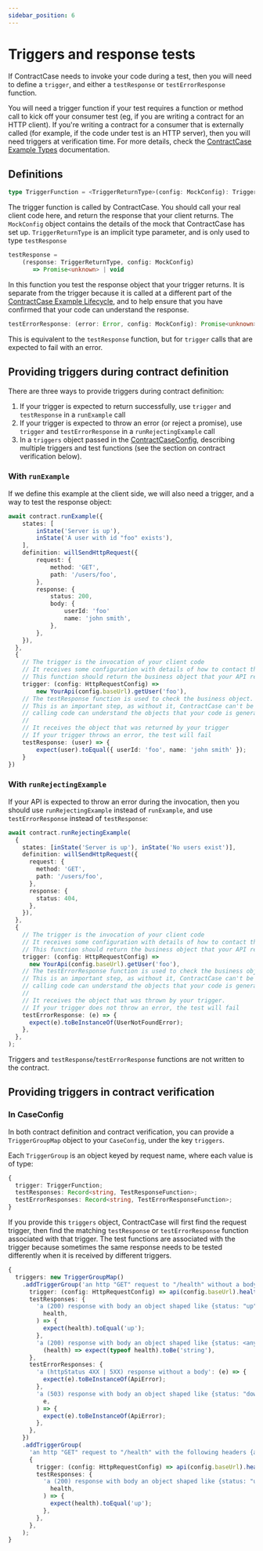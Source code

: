 ```yaml
---
sidebar_position: 6
---
```


# Triggers and response tests

If ContractCase needs to invoke your code during a test, then you will need to define a `trigger`, and either a `testResponse` or `testErrorResponse` function.

You will need a trigger function if your test requires a function or method call
to kick off your consumer test (eg, if you are writing a contract for an HTTP
client). If you're writing a contract for a consumer that is externally called
(for example, if the code under test is an HTTP server), then you will need
triggers at verification time. For more details, check the [ContractCase Example
Types](/docs/reference/example-types) documentation.

## Definitions

```ts
type TriggerFunction = <TriggerReturnType>(config: MockConfig): TriggerReturnType
```

The trigger function is called by ContractCase. You should call your real client code
here, and return the response that your client returns. The `MockConfig` object
contains the details of the mock that ContractCase has set up. `TriggerReturnType` is an
implicit type parameter, and is only used to type `testResponse`

```ts
testResponse =
    (response: TriggerReturnType, config: MockConfig)
       => Promise<unknown> | void
```

In this function you test the response object that your trigger returns. It is
separate from the trigger because it is called at a different part of the [ContractCase
Example Lifecycle](/docs/defining-contracts/lifecycle), and to help ensure that
you have confirmed that your code can understand the response.

```ts
testErrorResponse: (error: Error, config: MockConfig): Promise<unknown> | void
```

This is equivalent to the `testResponse` function, but for `trigger` calls that are expected to fail with an error.

## Providing triggers during contract definition

There are three ways to provide triggers during contract definition:

1. If your trigger is expected to return successfully, use `trigger` and `testResponse` in a `runExample` call
2. If your trigger is expected to throw an error (or reject a promise), use `trigger` and `testErrorResponse` in a `runRejectingExample` call
3. In a `triggers` object passed in the [ContractCaseConfig](./configuring), describing multiple triggers and test functions (see the section on contract verification below).

### With `runExample`

If we define this example at the client side, we will also need a trigger, and a way to test the response object:

```ts
await contract.runExample({
    states: [
        inState('Server is up'),
        inState('A user with id "foo" exists'),
    ],
    definition: willSendHttpRequest({
        request: {
            method: 'GET',
            path: '/users/foo',
        },
        response: {
            status: 200,
            body: {
                userId: 'foo'
                name: 'john smith',
            },
        },
    }),
  },
  {
    // The trigger is the invocation of your client code
    // It receives some configuration with details of how to contact the mock
    // This function should return the business object that your API returns
    trigger: (config: HttpRequestConfig) =>
        new YourApi(config.baseUrl).getUser('foo'),
    // The testResponse function is used to check the business object.
    // This is an important step, as without it, ContractCase can't be sure that your
    // calling code can understand the objects that your code is generating.
    //
    // It receives the object that was returned by your trigger
    // If your trigger throws an error, the test will fail
    testResponse: (user) => {
        expect(user).toEqual({ userId: 'foo', name: 'john smith' });
    }
})
```

### With `runRejectingExample`

If your API is expected to throw an error during the invocation, then you should use `runRejectingExample` instead of `runExample`, and use `testErrorResponse` instead of `testResponse`:

```ts
await contract.runRejectingExample(
  {
    states: [inState('Server is up'), inState('No users exist')],
    definition: willSendHttpRequest({
      request: {
        method: 'GET',
        path: '/users/foo',
      },
      response: {
        status: 404,
      },
    }),
  },
  {
    // The trigger is the invocation of your client code
    // It receives some configuration with details of how to contact the mock
    // This function should return the business object that your API returns
    trigger: (config: HttpRequestConfig) =>
      new YourApi(config.baseUrl).getUser('foo'),
    // The testErrorResponse function is used to check the business object.
    // This is an important step, as without it, ContractCase can't be sure that your
    // calling code can understand the objects that your code is generating.
    //
    // It receives the object that was thrown by your trigger.
    // If your trigger does not throw an error, the test will fail
    testErrorResponse: (e) => {
      expect(e).toBeInstanceOf(UserNotFoundError);
    },
  },
);
```

Triggers and `testResponse`/`testErrorResponse` functions are not written to the contract.

## Providing triggers in contract verification

### In CaseConfig

In both contract definition and contract verification, you can provide a `TriggerGroupMap` object to your `CaseConfig`, under the key `triggers`.

Each `TriggerGroup` is an object keyed by request name, where each value is of type:

```ts
{
  trigger: TriggerFunction;
  testResponses: Record<string, TestResponseFunction>;
  testErrorResponses: Record<string, TestErrorResponseFunction>;
}
```

If you provide this `triggers` object, ContractCase will first find the request trigger,
then find the matching `testResponse` or `testErrorResponse` function associated
with that trigger. The test functions are associated with the trigger because
sometimes the same response needs to be tested differently when it is received by
different triggers.

```ts
{
  triggers: new TriggerGroupMap()
    .addTriggerGroup('an http "GET" request to "/health" without a body', {
      trigger: (config: HttpRequestConfig) => api(config.baseUrl).health(),
      testResponses: {
        'a (200) response with body an object shaped like {status: "up"}': (
          health,
        ) => {
          expect(health).toEqual('up');
        },
        'a (200) response with body an object shaped like {status: <any string>}':
          (health) => expect(typeof health).toBe('string'),
      },
      testErrorResponses: {
        'a (httpStatus 4XX | 5XX) response without a body': (e) => {
          expect(e).toBeInstanceOf(ApiError);
        },
        'a (503) response with body an object shaped like {status: "down"}': (
          e,
        ) => {
          expect(e).toBeInstanceOf(ApiError);
        },
      },
    })
    .addTriggerGroup(
      'an http "GET" request to "/health" with the following headers {accept: "application/json"} without a body',
      {
        trigger: (config: HttpRequestConfig) => api(config.baseUrl).health(),
        testResponses: {
          'a (200) response with body an object shaped like {status: "up"}': (
            health,
          ) => {
            expect(health).toEqual('up');
          },
        },
      },
    );
}
```
